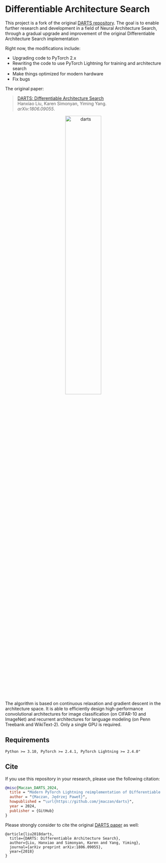 # Differentiable Architecture Search

This project is a fork of the original [DARTS repository](https://github.com/quark0/darts). The goal is to enable further research and development in a field of Neural Architecture Search, through a gradual upgrade and improvement of the original Differentiable Architecture Search implementation

Right now, the modifications include:
- Upgrading code to PyTorch 2.x
- Rewriting the code to use PyTorch Lightning for training and architecture search
- Make things optimized for modern hardware
- Fix bugs

The original paper:
> [DARTS: Differentiable Architecture Search](https://arxiv.org/abs/1806.09055)\
> Hanxiao Liu, Karen Simonyan, Yiming Yang.\
> _arXiv:1806.09055_.

<p align="center">
  <img src="img/darts.png" alt="darts" width="48%">
</p>
The algorithm is based on continuous relaxation and gradient descent in the architecture space. It is able to efficiently design high-performance convolutional architectures for image classification (on CIFAR-10 and ImageNet) and recurrent architectures for language modeling (on Penn Treebank and WikiText-2). Only a single GPU is required.

## Requirements
```
Python >= 3.10, PyTorch >= 2.4.1, PyTorch Lightning >= 2.4.0"
```

## Cite

If you use this repository in your research, please use the following citation:

```bibtex
@misc{Maczan_DARTS_2024,
  title = "Modern PyTorch Lightning reimplementation of Differentiable Architecture Search (DARTS)",
  author = "{Maczan, Jędrzej Paweł}",
  howpublished = "\url{https://github.com/jmaczan/darts}",
  year = 2024,
  publisher = {GitHub}
}
```

Please strongly consider to cite the original [DARTS paper](https://arxiv.org/abs/1806.09055) as well:
```
@article{liu2018darts,
  title={DARTS: Differentiable Architecture Search},
  author={Liu, Hanxiao and Simonyan, Karen and Yang, Yiming},
  journal={arXiv preprint arXiv:1806.09055},
  year={2018}
}
```
